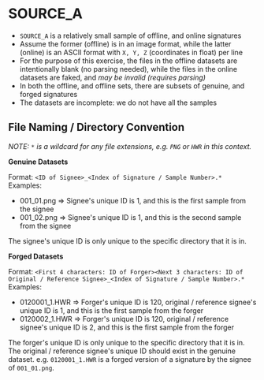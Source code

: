 # SOURCE_A

- `SOURCE_A` is a relatively small sample of offline, and online signatures
- Assume the former (offline) is in an image format, while the latter (online) is an ASCII format with `X, Y, Z` (coordinates in float) per line
- For the purpose of this exercise, the files in the offline datasets are intentionally blank (no parsing needed), while the files in the online datasets are faked, and _may be invalid (requires parsing)_
- In both the offline, and offline sets, there are subsets of genuine, and forged signatures
- The datasets are incomplete: we do not have all the samples


## File Naming / Directory Convention

_NOTE: `*` is a wildcard for any file extensions, e.g. `PNG` or `HWR` in this context._

**Genuine Datasets**

Format: `<ID of Signee>_<Index of Signature / Sample Number>.*`
Examples:

- 001_01.png => Signee's unique ID is 1, and this is the first sample from the signee
- 001_02.png => Signee's unique ID is 1, and this is the second sample from the signee

The signee's unique ID is only unique to the specific directory that it is in.

**Forged Datasets**

Format: `<First 4 characters: ID of Forger><Next 3 characters: ID of Original / Reference Signee>_<Index of Signature / Sample Number>.*`
Examples:

- 0120001_1.HWR => Forger's unique ID is 120, original / reference signee's unique ID is 1, and this is the first sample from the forger
- 0120002_1.HWR => Forger's unique ID is 120, original / reference signee's unique ID is 2, and this is the first sample from the forger

The forger's unique ID is only unique to the specific directory that it is in. The original / reference signee's unique ID should exist in the genuine dataset. e.g. `0120001_1.HWR` is a forged version of a signature by the signee of `001_01.png`.
